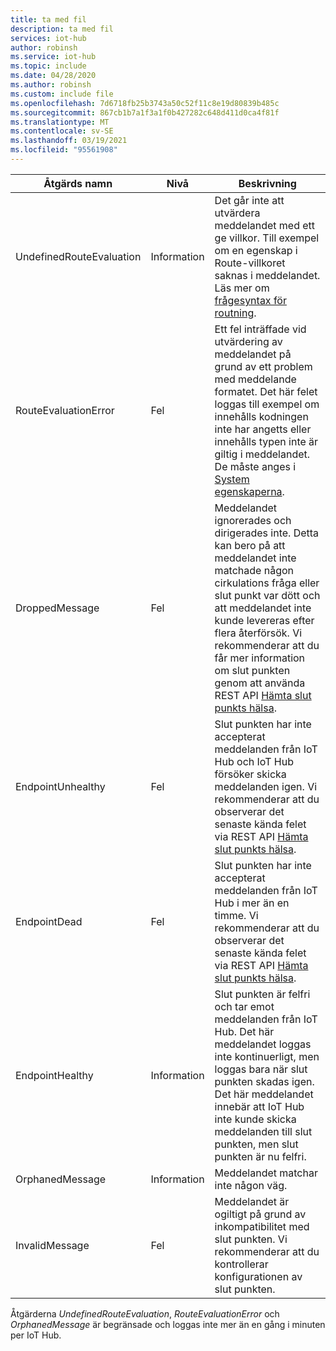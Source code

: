 ```yaml
---
title: ta med fil
description: ta med fil
services: iot-hub
author: robinsh
ms.service: iot-hub
ms.topic: include
ms.date: 04/28/2020
ms.author: robinsh
ms.custom: include file
ms.openlocfilehash: 7d6718fb25b3743a50c52f11c8e19d80839b485c
ms.sourcegitcommit: 867cb1b7a1f3a1f0b427282c648d411d0ca4f81f
ms.translationtype: MT
ms.contentlocale: sv-SE
ms.lasthandoff: 03/19/2021
ms.locfileid: "95561908"
---
```

<!-- operation names for the diag logs for IoT Hub -->

|Åtgärds namn|Nivå|Beskrivning|
|------------- |-----|-----------|
|UndefinedRouteEvaluation|Information|Det går inte att utvärdera meddelandet med ett ge villkor. Till exempel om en egenskap i Route-villkoret saknas i meddelandet. Läs mer om [frågesyntax för routning](../articles/iot-hub/iot-hub-devguide-routing-query-syntax.md).|
|RouteEvaluationError|Fel|Ett fel inträffade vid utvärdering av meddelandet på grund av ett problem med meddelande formatet. Det här felet loggas till exempel om innehålls kodningen inte har angetts eller innehålls typen inte är giltig i meddelandet. De måste anges i [System egenskaperna](../articles/iot-hub/iot-hub-devguide-routing-query-syntax.md#system-properties).|
|DroppedMessage|Fel|Meddelandet ignorerades och dirigerades inte. Detta kan bero på att meddelandet inte matchade någon cirkulations fråga eller slut punkt var dött och att meddelandet inte kunde levereras efter flera återförsök. Vi rekommenderar att du får mer information om slut punkten genom att använda REST API [Hämta slut punkts hälsa](/rest/api/iothub/iothubresource/getendpointhealth#iothubresource_getendpointhealth).|
|EndpointUnhealthy|Fel|Slut punkten har inte accepterat meddelanden från IoT Hub och IoT Hub försöker skicka meddelanden igen. Vi rekommenderar att du observerar det senaste kända felet via REST API [Hämta slut punkts hälsa](/rest/api/iothub/iothubresource/getendpointhealth#iothubresource_getendpointhealth).|
|EndpointDead|Fel|Slut punkten har inte accepterat meddelanden från IoT Hub i mer än en timme. Vi rekommenderar att du observerar det senaste kända felet via REST API [Hämta slut punkts hälsa](/rest/api/iothub/iothubresource/getendpointhealth#iothubresource_getendpointhealth).|
|EndpointHealthy|Information|Slut punkten är felfri och tar emot meddelanden från IoT Hub. Det här meddelandet loggas inte kontinuerligt, men loggas bara när slut punkten skadas igen. Det här meddelandet innebär att IoT Hub inte kunde skicka meddelanden till slut punkten, men slut punkten är nu felfri.|
|OrphanedMessage|Information|Meddelandet matchar inte någon väg.|
|InvalidMessage|Fel|Meddelandet är ogiltigt på grund av inkompatibilitet med slut punkten. Vi rekommenderar att du kontrollerar konfigurationen av slut punkten.|


Åtgärderna *UndefinedRouteEvaluation*, *RouteEvaluationError* och *OrphanedMessage* är begränsade och loggas inte mer än en gång i minuten per IoT Hub.